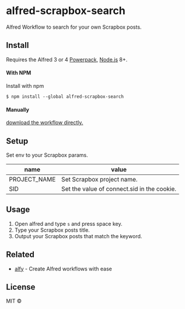 # alfred-scrapbox-search

Alfred Workflow to search for your own Scrapbox posts.

## Install
Requires the Alfred 3 or 4 [Powerpack](https://www.alfredapp.com/powerpack/), [Node.js](https://nodejs.org) 8+.

#### With NPM
Install with npm

```
$ npm install --global alfred-scrapbox-search
```

#### Manually
[download the workflow directly.](https://github.com/moyoyomiyazawa/alfred-scrapbox-search/releases)

## Setup
Set env to your Scrapbox params.

|name|value|
|---|---|
|PROJECT_NAME | Set Scrapbox project name.|
|SID | Set the value of connect.sid in the cookie.|


## Usage

1. Open alfred and type `s` and press space key.
2. Type your Scrapbox posts title.
3. Output your Scrapbox posts that match the keyword.

## Related

- [alfy](https://github.com/sindresorhus/alfy) - Create Alfred workflows with ease

## License

MIT ©
